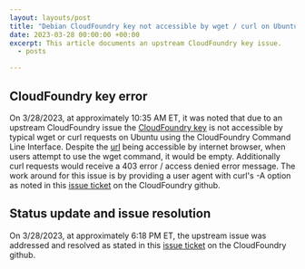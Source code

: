 ```yaml
---
layout: layouts/post
title: "Debian CloudFoundry key not accessible by wget / curl on Ubuntu"
date: 2023-03-28 00:00:00 +00:00
excerpt: This article documents an upstream CloudFoundry key issue.
  - posts

---
```


## CloudFoundry key error

On 3/28/2023, at approximately 10:35 AM ET, it was noted that due to an upstream CloudFoundry issue the [CloudFoundry key](https://packages.cloudfoundry.org/debian/cli.cloudfoundry.org.key) is not accessible by typical wget or curl requests on Ubuntu using the CloudFoundry Command Line Interface. Despite the [url](https://packages.cloudfoundry.org/debian/cli.cloudfoundry.org.key) being accessible by internet browser, when users attempt to use the wget command, it would be empty. Additionally curl requests would receive a 403 error / access denied error message. The work around for this issue is by providing a user agent with curl's -A option as noted in this [issue ticket](https://github.com/cloudfoundry/cli/issues/2390) on the CloudFoundry github.

## Status update and issue resolution
On 3/28/2023, at approximately 6:18 PM ET, the upstream issue was addressed and resolved as stated in this [issue ticket](https://github.com/cloudfoundry/cli/issues/2390) on the CloudFoundry github.
